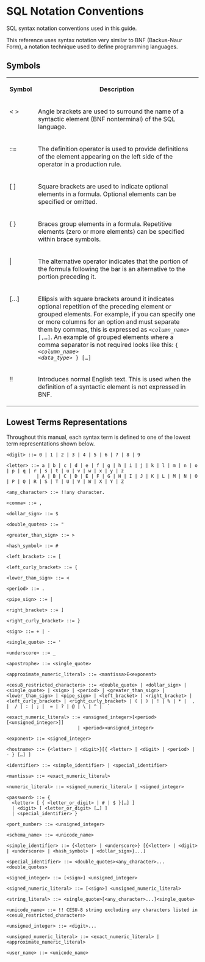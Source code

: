 <!-- loio209e0cde751910149114be53649a1fb7 -->

# SQL Notation Conventions

SQL syntax notation conventions used in this guide.



This reference uses syntax notation very similar to BNF \(Backus-Naur Form\), a notation technique used to define programming languages.



<a name="loio209e0cde751910149114be53649a1fb7___asql_notation_1sql_notation_symbols"/>

## Symbols


<table>
<tr>
<th valign="top">

Symbol

</th>
<th valign="top">

Description

</th>
</tr>
<tr>
<td valign="top">

< \>

</td>
<td valign="top">

Angle brackets are used to surround the name of a syntactic element \(BNF nonterminal\) of the SQL language.

</td>
</tr>
<tr>
<td valign="top">

::=

</td>
<td valign="top">

The definition operator is used to provide definitions of the element appearing on the left side of the operator in a production rule.

</td>
</tr>
<tr>
<td valign="top">

\[ \]

</td>
<td valign="top">

Square brackets are used to indicate optional elements in a formula. Optional elements can be specified or omitted.

</td>
</tr>
<tr>
<td valign="top">

\{ \}

</td>
<td valign="top">

Braces group elements in a formula. Repetitive elements \(zero or more elements\) can be specified within brace symbols.

</td>
</tr>
<tr>
<td valign="top">

|

</td>
<td valign="top">

The alternative operator indicates that the portion of the formula following the bar is an alternative to the portion preceding it.

</td>
</tr>
<tr>
<td valign="top">

\[…\]

</td>
<td valign="top">

Ellipsis with square brackets around it indicates optional repetition of the preceding element or grouped elements. For example, if you can specify one or more columns for an option and must separate them by commas, this is expressed as <code><i class="varname">&lt;column_name&gt;</i> [,…]</code>. An example of grouped elements where a comma separator is not required looks like this: <code>{ <i class="varname">&lt;column_name&gt;</i> <i class="varname">&lt;data_type&gt;</i> } […]</code> 

</td>
</tr>
<tr>
<td valign="top">

!!

</td>
<td valign="top">

Introduces normal English text. This is used when the definition of a syntactic element is not expressed in BNF.

</td>
</tr>
</table>



<a name="loio209e0cde751910149114be53649a1fb7___asql_notation_1sql_notation_terms"/>

## Lowest Terms Representations

Throughout this manual, each syntax term is defined to one of the lowest term representations shown below.

```
<digit> ::= 0 | 1 | 2 | 3 | 4 | 5 | 6 | 7 | 8 | 9
  
<letter> ::= a | b | c | d | e | f | g | h | i | j | k | l | m | n | o | p | q | r | s | t | u | v | w | x | y | z 
           | A | B | C | D | E | F | G | H | I | J | K | L | M | N | O | P | Q | R | S | T | U | V | W | X | Y | Z
               
<any_character> ::= !!any character.
  
<comma> ::= ,
    
<dollar_sign> ::= $
  
<double_quotes> ::= "
  
<greater_than_sign> ::= >
    
<hash_symbol> ::= #
    
<left_bracket> ::= [
  
<left_curly_bracket> ::= {
   
<lower_than_sign> ::= <
  
<period> ::= .
    
<pipe_sign> ::= |
  
<right_bracket> ::= ]
  
<right_curly_bracket> ::= }
   
<sign> ::= + | -
    
<single_quote> ::= '
  
<underscore> ::= _
      
<apostrophe> ::= <single_quote>
      
<approximate_numeric_literal> ::= <mantissa>E<exponent>
    
<cesu8_restricted_characters> ::= <double_quote> | <dollar_sign> | <single_quote> | <sign> | <period> | <greater_than_sign> | <lower_than_sign> | <pipe_sign> | <left_bracket> | <right_bracket> | <left_curly_bracket> | <right_curly_bracket> | ( | ) | ! | % | * |  , |  / | : | ; |  = | ? | @ | \ | ^ |  ` 
      
<exact_numeric_literal> ::= <unsigned_integer>[<period>[<unsigned_integer>]]
                          | <period><unsigned_integer>
      
<exponent> ::= <signed_integer>
  
<hostname> ::= {<letter> | <digit>}[{ <letter> | <digit> | <period> | - } […] ]
    
<identifier> ::= <simple_identifier> | <special_identifier>
      
<mantissa> ::= <exact_numeric_literal> 
  
<numeric_literal> ::= <signed_numeric_literal> | <signed_integer>
   
<password> ::= { 
  <letter> [ { <letter_or_digit> | # | $ }[…] ]
  | <digit> [ <letter_or_digit> […] ]
  | <special_identifier> }
 
<port_number> ::= <unsigned_integer>
  
<schema_name> ::= <unicode_name>
              
<simple_identifier> ::= {<letter> | <underscore>} [{<letter> | <digit> | <underscore> | <hash_symbol> | <dollar_sign>}...]
    
<special_identifier> ::= <double_quotes><any_character>...<double_quotes>
   
<signed_integer> ::= [<sign>] <unsigned_integer>
  
<signed_numeric_literal> ::= [<sign>] <unsigned_numeric_literal>
    
<string_literal> ::= <single_quote>[<any_character>...]<single_quote>  
  
<unicode_name> ::= !! CESU-8 string excluding any characters listed in <cesu8_restricted_characters>
  
<unsigned_integer> ::= <digit>... 
  
<unsigned_numeric_literal> ::= <exact_numeric_literal> | <approximate_numeric_literal>
  
<user_name> ::= <unicode_name>


```

